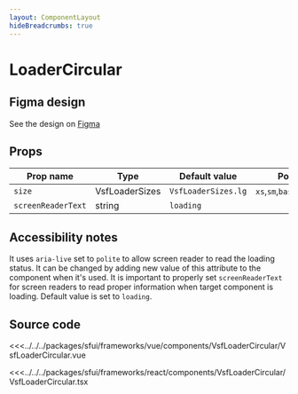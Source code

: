 ```yaml
---
layout: ComponentLayout
hideBreadcrumbs: true
---
```

# LoaderCircular

<Generate />

## Figma design

See the design on [Figma](https://www.figma.com/file/CWOkbpne0tDpSenT4ZEUTQ/%F0%9F%9B%A0-SFUI-2.0-%7C-Development?node-id=10599%3A5933&t=0ffhQFc6oQkTRQKZ-1)

## Props

| Prop name             | Type                       | Default value                 | Possible values                      |
|-----------------------|----------------------------|-------------------------------|--------------------------------------|
| `size`                |      VsfLoaderSizes        | `VsfLoaderSizes.lg`           | `xs`,`sm`,`base`,`lg`,`xl`,`2xl`,`3xl`,`4xl` |
| `screenReaderText`    |      string                | `loading`                     |                                      |

## Accessibility notes
It uses `aria-live` set to `polite` to allow screen reader to read the loading status. It can be changed by adding new value of this attribute to the component when it's used. 
It is important to properly set `screenReaderText` for screen readers to read proper information when target component is loading. Default value is set to `loading`. 

## Source code

<!-- vue -->
<<<../../../packages/sfui/frameworks/vue/components/VsfLoaderCircular/VsfLoaderCircular.vue
<!-- end vue -->
<!-- react -->
<<<../../../packages/sfui/frameworks/react/components/VsfLoaderCircular/VsfLoaderCircular.tsx
<!-- end react -->
